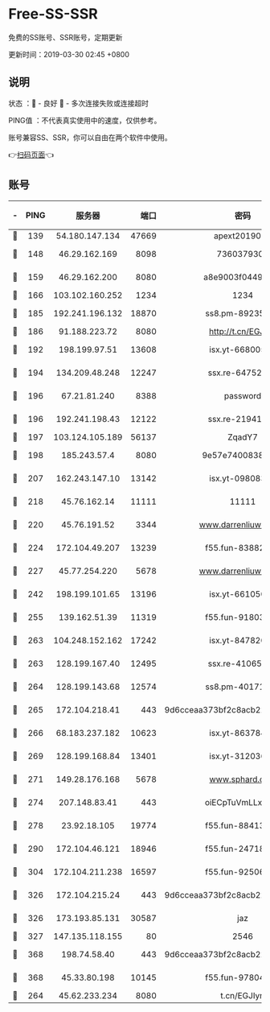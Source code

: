 # Free-SS-SSR

免费的SS账号、SSR账号，定期更新

更新时间：2019-03-30 02:45 +0800

## 说明

状态     ：🙂 - 良好 🙁 - 多次连接失败或连接超时

PING值   ：不代表真实使用中的速度，仅供参考。

账号兼容SS、SSR，你可以自由在两个软件中使用。

👉[扫码页面](https://liesauer.github.io/Free-SS-SSR/)👈

## 账号

|-|PING|服务器|端口|密码|加密方式|区域|
|:----:|:----:|:-----:|-----:|:----:|:----:|:----:|
|🙂|139|54.180.147.134|47669|apext2019001|chacha20|KR|
|🙂|148|46.29.162.169|8098|7360379305|aes-256-cfb||
|🙂|159|46.29.162.200|8080|a8e9003f0449cea5|chacha20-ietf|RU|
|🙂|166|103.102.160.252|1234|1234|rc4-md5|JP|
|🙂|185|192.241.196.132|18870|ss8.pm-89235292|aes-256-cfb|US|
|🙂|186|91.188.223.72|8080|http://t.cn/EGJIyrl|rc4-md5|RU|
|🙂|192|198.199.97.51|13608|isx.yt-66800500|aes-256-cfb|US|
|🙂|194|134.209.48.248|12247|ssx.re-64752924|aes-256-cfb|US|
|🙂|196|67.21.81.240|8388|password|aes-256-cfb|US|
|🙂|196|192.241.198.43|12122|ssx.re-21941720|aes-256-cfb|US|
|🙂|197|103.124.105.189|56137|ZqadY7|chacha20|US|
|🙂|198|185.243.57.4|8080|9e57e7400838a01e|chacha20-ietf|US|
|🙂|207|162.243.147.10|13142|isx.yt-09808373|aes-256-cfb|US|
|🙂|218|45.76.162.14|11111|11111|aes-256-cfb|SG|
|🙂|220|45.76.191.52|3344|www.darrenliuwei.com|aes-256-cfb|JP|
|🙂|224|172.104.49.207|13239|f55.fun-83882442|aes-256-cfb|SG|
|🙂|227|45.77.254.220|5678|www.darrenliuwei.com|aes-256-cfb|SG|
|🙂|242|198.199.101.65|13196|isx.yt-66105036|aes-256-cfb|US|
|🙂|255|139.162.51.39|11319|f55.fun-91803010|aes-256-cfb|SG|
|🙂|263|104.248.152.162|17242|isx.yt-84782037|aes-256-cfb|SG|
|🙂|263|128.199.167.40|12495|ssx.re-41065683|aes-256-cfb|SG|
|🙂|264|128.199.143.68|12574|ss8.pm-40171422|aes-256-cfb|SG|
|🙂|265|172.104.218.41|443|9d6cceaa373bf2c8acb22e60b6a58be6|aes-256-cfb|US|
|🙂|266|68.183.237.182|10623|isx.yt-86378455|aes-256-cfb|SG|
|🙂|269|128.199.168.84|13401|isx.yt-31203634|aes-256-cfb|SG|
|🙂|271|149.28.176.168|5678|www.sphard.com|aes-256-cfb|AU|
|🙂|274|207.148.83.41|443|oiECpTuVmLLxk4Ts|aes-256-cfb|AU|
|🙂|278|23.92.18.105|19774|f55.fun-88413753|aes-256-cfb|US|
|🙂|290|172.104.46.121|18946|f55.fun-24718503|aes-256-cfb|SG|
|🙂|304|172.104.211.238|16597|f55.fun-92506432|aes-256-cfb|US|
|🙂|326|172.104.215.24|443|9d6cceaa373bf2c8acb22e60b6a58be6|aes-256-cfb|US|
|🙂|326|173.193.85.131|30587|jaz|aes-256-cfb|US|
|🙂|327|147.135.118.155|80|2546|chacha20|US|
|🙂|368|198.74.58.40|443|9d6cceaa373bf2c8acb22e60b6a58be6|aes-256-cfb|US|
|🙂|368|45.33.80.198|10145|f55.fun-97804502|aes-256-cfb|US|
|🙂|264|45.62.233.234|8080|t.cn/EGJIyrl|rc4-md5|CA|
